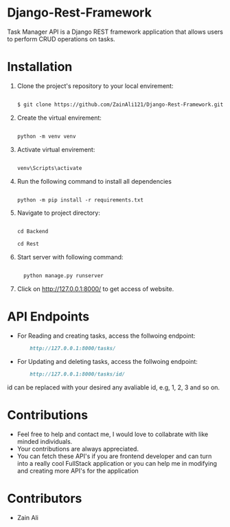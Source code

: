 # Django-Rest-Framework
Task Manager API is a Django REST framework application that allows users to perform CRUD operations on tasks. 

# Installation
1. Clone the project's repository to your local envirement:
   
   ```markdown
   
   $ git clone https://github.com/ZainAli121/Django-Rest-Framework.git

2. Create the virtual envirement:

   ```markdown

   python -m venv venv

3. Activate virtual envirement:

   ```markdown

   venv\Scripts\activate
   

4. Run the following command to install all dependencies
     ```markdown

   python -m pip install -r requirements.txt

5. Navigate to project directory:

   ```markdown

   cd Backend

   cd Rest

6. Start server with following command:
   ```markdown

     python manage.py runserver

7. Click on http://127.0.0.1:8000/ to get access of website.
   


# API Endpoints
  + For Reading and creating tasks, access the follwoing endpoint:
    ```markdown
        http://127.0.0.1:8000/tasks/

  + For Updating and deleting tasks, access the follwoing endpoint:
    ```markdown
        http://127.0.0.1:8000/tasks/id/
    
  id can be replaced with your desired any avaliable id, e.g, 1, 2, 3 and so on.


# Contributions
  + Feel free to help and contact me, I would love to collabrate with like minded individuals.
  + Your contributions are always appreciated.
  + You can fetch these API's if you are frontend developer and can turn into a really cool FullStack application or you can help me in modifying and creating more API's for the application


# Contributors
  + Zain Ali
